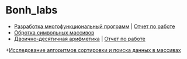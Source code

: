 # Bonh_labs
+ [Разработка многофункциональный программ](https://github.com/TheZnat/Bonh_labs/blob/master/Лаба-1.cpp) | [Отчет по работе](https://github.com/TheZnat/Bonh_labs/blob/master/Лаба-1_Кузинов_Максим_Ист-912.docx)
+ [Обротка символьных массивов](https://github.com/TheZnat/Bonh_labs/blob/master/main.cpp "Push me")
+ [Двоично-десятичная арифметикa](https://github.com/TheZnat/Bonh_labs/blob/master/Доп%20лаба%20двочино-десятичная%20система%20счисления.cpp) | [Отчет по работе](https://github.com/TheZnat/Bonh_labs/blob/master/Двоично-Десятичная%20лаба%20Кузинов%20Максим.docx)

+[Исследование алгоритмов сортировки и поиска данных в массивах](https://github.com/TheZnat/Bonh_labs/blob/master/лаба3.cpp)
